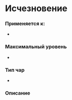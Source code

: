 # Исчезновение

### Применяется к:

*

### Максимальный уровень&#x20;

*

### Тип чар

*

### Описание&#x20;
